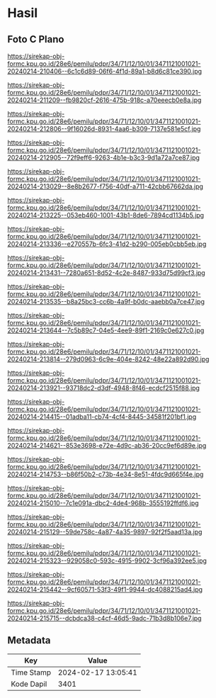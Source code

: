 # Hasil

## Foto C Plano

https://sirekap-obj-formc.kpu.go.id/28e6/pemilu/pdpr/34/71/12/10/01/3471121001021-20240214-210406--6c1c6d89-06f6-4f1d-89a1-b8d6c81ce390.jpg

https://sirekap-obj-formc.kpu.go.id/28e6/pemilu/pdpr/34/71/12/10/01/3471121001021-20240214-211209--fb9820cf-2616-475b-918c-a70eeecb0e8a.jpg

https://sirekap-obj-formc.kpu.go.id/28e6/pemilu/pdpr/34/71/12/10/01/3471121001021-20240214-212806--9f16026d-8931-4aa6-b309-7137e581e5cf.jpg

https://sirekap-obj-formc.kpu.go.id/28e6/pemilu/pdpr/34/71/12/10/01/3471121001021-20240214-212905--72f9eff6-9263-4b1e-b3c3-9d1a72a7ce87.jpg

https://sirekap-obj-formc.kpu.go.id/28e6/pemilu/pdpr/34/71/12/10/01/3471121001021-20240214-213029--8e8b2677-f756-40df-a711-42cbb67662da.jpg

https://sirekap-obj-formc.kpu.go.id/28e6/pemilu/pdpr/34/71/12/10/01/3471121001021-20240214-213225--053eb460-1001-43b1-8de6-7894cd1134b5.jpg

https://sirekap-obj-formc.kpu.go.id/28e6/pemilu/pdpr/34/71/12/10/01/3471121001021-20240214-213336--e270557b-6fc3-41d2-b290-005eb0cbb5eb.jpg

https://sirekap-obj-formc.kpu.go.id/28e6/pemilu/pdpr/34/71/12/10/01/3471121001021-20240214-213431--7280a651-8d52-4c2e-8487-933d75d99cf3.jpg

https://sirekap-obj-formc.kpu.go.id/28e6/pemilu/pdpr/34/71/12/10/01/3471121001021-20240214-213535--b8a25bc3-cc6b-4a9f-b0dc-aaebb0a7ce47.jpg

https://sirekap-obj-formc.kpu.go.id/28e6/pemilu/pdpr/34/71/12/10/01/3471121001021-20240214-213644--7c5b89c7-04e5-4ee9-89f1-2169c0e627c0.jpg

https://sirekap-obj-formc.kpu.go.id/28e6/pemilu/pdpr/34/71/12/10/01/3471121001021-20240214-213814--279d0963-6c9e-404e-8242-48e22a892d90.jpg

https://sirekap-obj-formc.kpu.go.id/28e6/pemilu/pdpr/34/71/12/10/01/3471121001021-20240214-213921--93718dc2-d3df-4948-8f46-ecdcf2515f88.jpg

https://sirekap-obj-formc.kpu.go.id/28e6/pemilu/pdpr/34/71/12/10/01/3471121001021-20240214-214415--01adba11-cb74-4cf4-8445-34581f201bf1.jpg

https://sirekap-obj-formc.kpu.go.id/28e6/pemilu/pdpr/34/71/12/10/01/3471121001021-20240214-214621--853e3698-e72e-4d9c-ab36-20cc9ef6d89e.jpg

https://sirekap-obj-formc.kpu.go.id/28e6/pemilu/pdpr/34/71/12/10/01/3471121001021-20240214-214753--b86f50b2-c73b-4e34-8e51-4fdc9d665f4e.jpg

https://sirekap-obj-formc.kpu.go.id/28e6/pemilu/pdpr/34/71/12/10/01/3471121001021-20240214-215010--7c1e091a-dbc2-4de4-968b-3555192ffdf6.jpg

https://sirekap-obj-formc.kpu.go.id/28e6/pemilu/pdpr/34/71/12/10/01/3471121001021-20240214-215129--59de758c-4a87-4a35-9897-92f2f5aad13a.jpg

https://sirekap-obj-formc.kpu.go.id/28e6/pemilu/pdpr/34/71/12/10/01/3471121001021-20240214-215323--929058c0-593c-4915-9902-3cf96a392ee5.jpg

https://sirekap-obj-formc.kpu.go.id/28e6/pemilu/pdpr/34/71/12/10/01/3471121001021-20240214-215442--9cf60571-53f3-49f1-9944-dc4088215ad4.jpg

https://sirekap-obj-formc.kpu.go.id/28e6/pemilu/pdpr/34/71/12/10/01/3471121001021-20240214-215715--dcbdca38-c4cf-46d5-9adc-71b3d8b106e7.jpg


## Metadata

| Key        | Value               |
| ---------- | ------------------- |
| Time Stamp | 2024-02-17 13:05:41 |
| Kode Dapil | 3401                |



